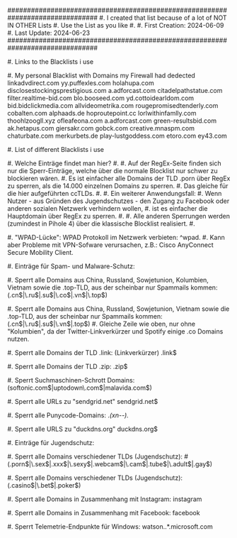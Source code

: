 ###############################################################################
#.         I created that list because of a lot of NOT IN OTHER Lists
#.         Use the List as you like
#.
#.        First Creation:  2024-06-09
#.        Last Update:    2024-06-23
###############################################################################

#. Links to the Blacklists i use

#. My personal Blacklist with Domains my Firewall had dedected
linkadvdirect.com
yy.puffexles.com
holahupa.com
disclosestockingsprestigious.com
a.adforcast.com
citadelpathstatue.com
filter.realtime-bid.com
blo.booseed.com
yd.cottoidearldom.com
bid.bidclickmedia.com
allvideometrika.com
rougepromisedtenderly.com
cobalten.com
alphaads.de
hoproutepoint.cc
lorlwithinfamlly.com
thoohlzoogll.xyz
ofleafeona.com
a.adforcast.com
green-resultsbid.com
ak.hetapus.com
giersakr.com
gobck.com
creative.mnaspm.com
chaturbate.com
merkurbets.de
play-lustgoddess.com
etoro.com
ey43.com





#. List of different Blacklists i use



#. Welche Einträge findet man hier?
#.
#. Auf der RegEx-Seite finden sich nur die Sperr-Einträge, welche über die normale Blocklist nur schwer zu blockieren wären.
#. Es ist einfacher alle Domains der TLD .porn über RegEx zu sperren, als die 14.000 einzelnen Domains zu sperren. 
#. Das gleiche für die hier aufgeführten ccTLDs.
#.
#. Ein weiterer Anwendungsfall:
#. Wenn Nutzer - aus Gründen des Jugendschutzes - den Zugang zu Facebook oder anderen sozialen Netzwerk verhindern wollen, 
#. ist es einfacher die Hauptdomain über RegEx zu sperren.
#.
#. Alle anderen Sperrungen werden (zumindest in Pihole 4) über die klassische Blocklist realisiert.
#.

#. "WPAD-Lücke": WPAD Protokoll im Netzwerk verbieten:
^wpad\.
#. Kann aber Probleme mit VPN-Sofware verursachen, z.B.: Cisco AnyConnect Secure Mobility Client.

#. Einträge für Spam- und Malware-Schutz:

#. Sperrt alle Domains aus China, Russland, Sowjetunion, Kolumbien, Vietnam sowie die .top-TLD, aus der scheinbar nur Spammails kommen:
(\.cn$|\.ru$|\.su$|\.co$|\.vn$|\.top$)

#. Sperrt alle Domains aus China, Russland, Sowjetunion, Vietnam sowie die .top-TLD, aus der scheinbar nur Spammails kommen:
(\.cn$|\.ru$|\.su$|\.vn$|\.top$)
#. Gleiche Zeile wie oben, nur ohne "Kolumbien", da der Twitter-Linkverkürzer und Spotify einige .co Domains nutzen.

#. Sperrt alle Domains der TLD .link: (Linkverkürzer)
\.link$

#. Sperrt alle Domains der TLD .zip:
\.zip$

#. Sperrt Suchmaschinen-Schrott Domains:
(softonic\.com$|uptodown\.com$|malavida\.com$)

#. Sperrt alle URLs zu "sendgrid.net"
sendgrid\.net$

#. Sperrt alle Punycode-Domains:
.*(xn--).*

#. Sperrt alle URLS zu "duckdns.org"
duckdns\.org$

#. Einträge für Jugendschutz:

#. Sperrt alle Domains verschiedener TLDs (Jugendschutz):
#(\.porn$|\.sex$|\.xxx$|\.sexy$|\.webcam$|\.cam$|\.tube$|\.adult$|\.gay$)

#. Sperrt alle Domains verschiedener TLDs (Jugendschutz):
(\.casino$|\.bet$|\.poker$)

#. Sperrt alle Domains in Zusammenhang mit Instagram:
instagram

#. Sperrt alle Domains in Zusammenhang mit Facebook:
facebook

#. Sperrt Telemetrie-Endpunkte für Windows:
watson\..*\.microsoft\.com
